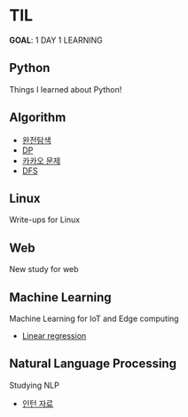 # TIL

**GOAL**: 1 DAY 1 LEARNING

## Python
Things I learned about Python!

## Algorithm
* [완전탐색](https://github.com/Haonly/TIL/tree/master/Algorithm/Bruete%20Force)
* [DP](https://github.com/Haonly/TIL/tree/master/Algorithm/DP)
* [카카오 문제](https://github.com/Haonly/TIL/tree/master/Algorithm/카카오%20문제)
* [DFS](https://github.com/Haonly/TIL/tree/master/Algorithm/DFS)

## Linux
Write-ups for Linux

## Web
New study for web

## Machine Learning
Machine Learning for IoT and Edge computing 
* [Linear regression](https://github.com/hayeon0824/TIL/blob/master/DL/Linear%20regression.md)

## Natural Language Processing
Studying NLP 
* [인턴 자료](https://github.com/Haonly/NER-with-tensorflow)
